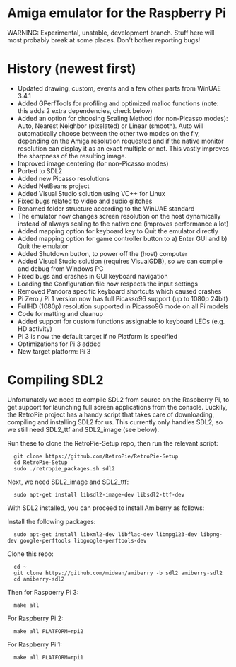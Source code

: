 Amiga emulator for the Raspberry Pi
=================================
WARNING: Experimental, unstable, development branch.
Stuff here will most probably break at some places. Don't bother reporting bugs!

# History (newest first)
- Updated drawing, custom, events and a few other parts from WinUAE 3.4.1
- Added GPerfTools for profiling and optimized malloc functions (note: this adds 2 extra dependencies, check below)
- Added an option for choosing Scaling Method (for non-Picasso modes): Auto, Nearest Neighbor (pixelated) or Linear (smooth). Auto will automatically choose between the other two modes on the fly, depending on the Amiga resolution requested and if the native monitor resolution can display it as an exact multiple or not. This vastly improves the sharpness of the resulting image.
- Improved image centering (for non-Picasso modes)
- Ported to SDL2
- Added new Picasso resolutions
- Added NetBeans project
- Added Visual Studio solution using VC++ for Linux
- Fixed bugs related to video and audio glitches
- Renamed folder structure according to the WinUAE standard
- The emulator now changes screen resolution on the host dynamically instead of always scaling to the native one (improves performance a lot)
- Added mapping option for keyboard key to Quit the emulator directly
- Added mapping option for game controller button to a) Enter GUI and b) Quit the emulator
- Added Shutdown button, to power off the (host) computer
- Added Visual Studio solution (requires VisualGDB), so we can compile and debug from Windows PC
- Fixed bugs and crashes in GUI keyboard navigation
- Loading the Configuration file now respects the input settings
- Removed Pandora specific keyboard shortcuts which caused crashes
- Pi Zero / Pi 1 version now has full Picasso96 support (up to 1080p 24bit)
- FullHD (1080p) resolution supported in Picasso96 mode on all Pi models
- Code formatting and cleanup
- Added support for custom functions assignable to keyboard LEDs (e.g. HD activity)
- Pi 3 is now the default target if no Platform is specified
- Optimizations for Pi 3 added
- New target platform: Pi 3

# Compiling SDL2
Unfortunately we need to compile SDL2 from source on the Raspberry Pi, to get support for launching full screen applications from the console. Luckily, the RetroPie project has a handy script that takes care of downloading, compiling and installing SDL2 for us. This currently only handles SDL2, so we still need SDL2_ttf and SDL2_image (see below).

Run these to clone the RetroPie-Setup repo, then run the relevant script:

      git clone https://github.com/RetroPie/RetroPie-Setup
      cd RetroPie-Setup
      sudo ./retropie_packages.sh sdl2

Next, we need SDL2_image and SDL2_ttf:

      sudo apt-get install libsdl2-image-dev libsdl2-ttf-dev 

With SDL2 installed, you can proceed to install Amiberry as follows:

Install the following packages:

      sudo apt-get install libxml2-dev libflac-dev libmpg123-dev libpng-dev google-perftools libgoogle-perftools-dev

Clone this repo:
      
      cd ~
      git clone https://github.com/midwan/amiberry -b sdl2 amiberry-sdl2
      cd amiberry-sdl2
      
Then for Raspberry Pi 3:  

      make all

For Raspberry Pi 2:

      make all PLATFORM=rpi2

For Raspberry Pi 1:  

      make all PLATFORM=rpi1

